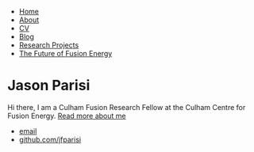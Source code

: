 <html>
	<head>
		<title>Jason Parisi, Nuclear Fusion Physicist</title>
		<!-- link to main stylesheet -->
		<link rel="stylesheet" type="text/css" href="/css/main.css">
	</head>
	<body>
		<nav>
    		<ul>
        		<li><a href="/">Home</a></li>
			<li><a href="/about/about.html/">About</a></li>
        		<li><a href="/cv/cv.html">CV</a></li>
        		<li><a href="/blog/blog.html">Blog</a></li>
			<li><a href="/research/research_projects/html">Research Projects</a></li>
			<li><a href="/book/book.html">The Future of Fusion Energy</a></li>
    		</ul>
		</nav>
		<div class="container">
    		<div class="blurb">
        		<h1>Jason Parisi</h1>
				<p>Hi there, I am a Culham Fusion Research Fellow at the Culham Centre for Fusion Energy. <a href="/about">Read more about me</a></p>
    		</div><!-- /.blurb -->
		</div><!-- /.container -->
		<footer>
    		<ul>
        		<li><a href="mailto:jasonfrancisparisi@gmail.com">email</a></li>
        		<li><a href="https://github.com/jfparisi">github.com/jfparisi</a></li>
			</ul>
		</footer>
	</body>
</html>
